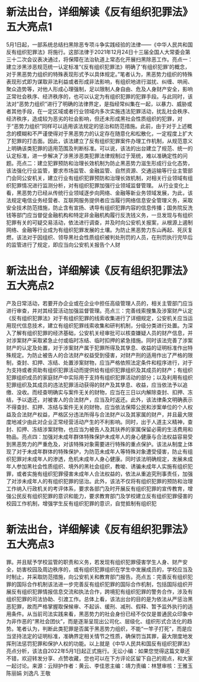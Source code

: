 # 新法出台，详细解读《反有组织犯罪法》五大亮点1

5月1日起，一部系统总结扫黑除恶专项斗争实践经验的法律——《中华人民共和国反有组织犯罪法》将施行。这部法律于2021年12月24日十三届全国人大常委会第三十二次会议表决通过，将保障在法治轨道上常态化开展扫黑除恶工作。亮点一：建立涉黑涉恶规范统一认定标准“《反有组织犯罪法》明确了‘有组织犯罪’的概念，对于黑恶势力组织的特殊表现形式予以具体规定。”笔者认为，黑恶势力组织的特殊表现形式即为谋取非法利益或者形成非法影响，有组织地进行滋扰、纠缠、哄闹、聚众造势等，对他人形成心理强制，足以限制人身自由、危及人身财产安全，影响正常社会秩序、经济秩序的，也可以认定为有组织犯罪的犯罪手段。与此同时，该法对“恶势力组织”进行了明确的法律界定，是指经常纠集在一起，以暴力、威胁或者其他手段，在一定区域或者行业领域内多次实施违法犯罪活动，扰乱社会秩序、经济秩序，造成较为恶劣的社会影响，但还未形成黑社会性质组织的犯罪，对于“恶势力组织”同样可以适用该法规定的惩治和防范措施。此前，由于对于上述概念的模糊和不严谨使得对于黑恶势力的认定存在随意化和松散化，一定程度上扩大了犯罪的打击面。因此，该法建立了反有组织犯罪案件办理工作机制，从规范意义上明确该类犯罪的适用范围及判断标准。可以说，该法的出台建立了规范、统一的认定标准，进一步解决了涉黑涉恶类犯罪法律规制过于笼统，难以准确定性的问题。亮点二：建立犯罪预防和治理长效机制为防止黑恶势力滋生形成行业化态势，该法强化行业监管，要求市场监管、金融监管、自然资源、交通运输等行业主管部门会同公安机关，建立行业有组织犯罪预防和治理长效机制，对相关行业领域有组织犯罪情况进行监测分析，对有组织犯罪加强行业领域监督管理。 从行业变化上看，黑恶势力已经从传统行业领域逐步向网络、金融等新业务领域发展，为此，该法规定电信业务经营者、互联网服务提供者应当履行网络信息安全管理义务，采取安全技术防范措施，防止含有宣扬、诱导有组织犯罪内容的信息传播；国务院反洗钱等部门应当督促金融机构和特定非金融机构履行反洗钱义务，一旦发现与有组织犯罪有关的可疑交易活动，依法进行调查，并及时向公安机关报案，从根源上遏制网络、金融等行业成为有组织犯罪发展的土壤。为防止黑恶势力东山再起、死灰复燃，该法对于因组织、领导黑社会性质组织被判处刑罚的人员，在刑罚执行完毕后的监管进行了规定，即应当向公安机关报告个人财

# 新法出台，详细解读《反有组织犯罪法》五大亮点2

产及日常活动，若要开办企业或在企业中担任高级管理人员的，相关主管部门应当进行审查，并对其经营活动加强监督管理。亮点三：完善线索搜集及涉案财产认定《反有组织犯罪法》对于有组织犯罪的线索收集进行了详细规定，公安机关应当运用现代信息技术，建立有组织犯罪线索收集和研判机制，分级分类进行处置。为深入了解有组织犯罪的经济基础，公安机关经审批可以核查嫌疑人员的财产信息，并对涉案财产采取紧急止付或临时冻结、临时扣押的紧急措施。同时该法完善了涉案财产的认定及处置，对于涉案财产属于犯罪所得及其孳息、收益的证明标准作出特殊规定。为防止被告人的合法财产权益受到侵害，对财产刑的适用作出了严格的限制，查封、扣押、冻结、处置涉案财物，应当严格依照法定条件和程序进行，对于为支持或者资助有组织犯罪活动而提供给有组织犯罪组织及其成员的财产；有组织犯罪组织成员的家庭财产中实际用于支持有组织犯罪活动的部分；以及利用有组织犯罪组织及其成员的违法犯罪活动获得的财产及其孳息、收益，应当依法予以追缴、没收。而经查明确实与案件无关的财物，应当在三日以内解除查封、扣押、冻结，予以退还，对被害人的合法财产，应当及时返还。此外，该法律条文明确表示不得查封、扣押、冻结与案件无关的财物，应当依法保障公民和涉案单位的个人权益及合法财产权益，严格区分违法所得与合法财产以及其家属的财产，并且最大限度地减少由此对企业正常经营活动产生的不利影响。同时，出于人道主义精神，查封、扣押、冻结涉案财物，也应当为被告人及其扶养的家属保留必需的生活费用和物品。亮点四：加强对未成年群体特殊保护未成年人的身心健康与合法权益容易受到黑恶势力的严重危及，对该特殊对象需要进行特殊的重点保护。该法从制度上体现了对于未成年群体的特殊保护，为防范未成年人等特殊对象遭受侵害，防止有组织犯罪对未成年人的渗透，危机未成年人身心健康。同时该法明确规定，发展未成年人参加黑社会性质组织、境外的黑社会组织，教唆、诱骗未成年人实施有组织犯罪，或者实施有组织犯罪侵害未成年人合法权益的，依法从重追究刑事责任，加强了对涉未成年人的有组织犯罪的惩治。此外，该法不仅将有组织犯罪的预防和治理工作纳入行政机关的考评体系，要求各部门及时开展反有组织犯罪的宣传教育，增强公民反有组织犯罪的意识和能力，要求教育部门及学校建立反有组织犯罪侵害的校园工作机制，增强学生反有组织犯罪的意识，自觉抵制有组织犯

# 新法出台，详细解读《反有组织犯罪法》五大亮点3

罪。并且赋予学校监管的职责和义务，若发现有组织犯罪侵害学生人身、财产安全，妨害校园及周边秩序的，或有组织犯罪组织在学生中发展成员的，学校应当及时制止，并采取防范措施，向公安机关和教育部门报告。亮点五：完善反有组织犯罪的国际合作机制该法进一步完善反有组织犯罪的国际合作机制，包括国际组织开展反有组织犯罪情报信息交流和执法合作，跨境犯有组织犯罪的警务合作，涉及有组织犯罪的司法协助、引渡工作。总体上看，该法出台的目的是为依法从严惩治黑恶犯罪，故而严格掌握取保候审、不起诉、缓刑、减刑、假释、暂予监外执行的适用条件。从当前司法实践来看，黑恶势力的社会身份已经不仅仅是普通民众印象中为非作恶的“黑社会团伙”，而是逐渐呈现出公司化、层级化、组织形式合法化的趋势。笔者认为，判断此类犯罪是否属于黑恶势力组织，不能“一竿子打死”，而是应当坚持法定的证明标准，准确界定相关情节之性质，确保罚当其罪，最大限度地发挥刑法惩罚犯罪和保护人权的功能。以上就是《中华人民共和国反有组织犯罪法》亮点分析，该法自2022年5月1日起正式施行。无讼小编：如果您觉得这篇文章还不错，欢迎转发分享、点赞收藏，您也可以在下方评论区留下自己的观点，和大家一起讨论。来源：云辩护作者：黄云、李佳恩主编：靖力责编：林慧审核：王雅玉 陈丽娟 刘逸凡 王敬

